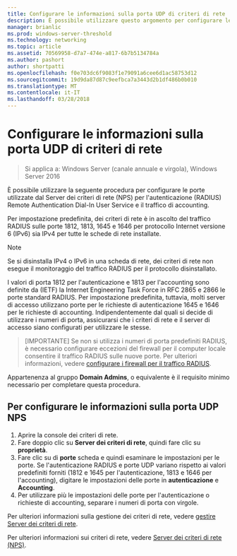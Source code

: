```yaml
---
title: Configurare le informazioni sulla porta UDP di criteri di rete
description: È possibile utilizzare questo argomento per configurare le porte utilizzate dal Server dei criteri di rete (NPS) per l'autenticazione RADIUS Remote Authentication Dial-In User Service () e il traffico di accounting in Windows Server 2016.
manager: brianlic
ms.prod: windows-server-threshold
ms.technology: networking
ms.topic: article
ms.assetid: 70569958-d7a7-474e-a817-6b7b5134784a
ms.author: pashort
author: shortpatti
ms.openlocfilehash: f0e703dc6f9083f1e79091a6cee6d1ac58753d12
ms.sourcegitcommit: 19d9da87d87c9eefbca7a3443d2b1df486b0b010
ms.translationtype: MT
ms.contentlocale: it-IT
ms.lasthandoff: 03/28/2018
---
```

# <a name="configure-nps-udp-port-information"></a>Configurare le informazioni sulla porta UDP di criteri di rete

>Si applica a: Windows Server (canale annuale e virgola), Windows Server 2016

È possibile utilizzare la seguente procedura per configurare le porte utilizzate dal Server dei criteri di rete (NPS) per l'autenticazione \(RADIUS\) Remote Authentication Dial-In User Service e il traffico di accounting.

Per impostazione predefinita, dei criteri di rete è in ascolto del traffico RADIUS sulle porte 1812, 1813, 1645 e 1646 per protocollo Internet versione 6 \(IPv6\) sia IPv4 per tutte le schede di rete installate.

>[!NOTE]
>Se si disinstalla IPv4 o IPv6 in una scheda di rete, dei criteri di rete non esegue il monitoraggio del traffico RADIUS per il protocollo disinstallato.

I valori di porta 1812 per l'autenticazione e 1813 per l'accounting sono definite da \(IETF\) la Internet Engineering Task Force in RFC 2865 e 2866 le porte standard RADIUS. Per impostazione predefinita, tuttavia, molti server di accesso utilizzano porte per le richieste di autenticazione 1645 e 1646 per le richieste di accounting. Indipendentemente dal quali si decide di utilizzare i numeri di porta, assicurarsi che i criteri di rete e il server di accesso siano configurati per utilizzare le stesse.

>[IMPORTANTE] Se non si utilizza i numeri di porta predefiniti RADIUS, è necessario configurare eccezioni del firewall per il computer locale consentire il traffico RADIUS sulle nuove porte. Per ulteriori informazioni, vedere [configurare i firewall per il traffico RADIUS](nps-firewalls-configure.md).

Appartenenza al gruppo **Domain Admins**, o equivalente è il requisito minimo necessario per completare questa procedura.

## <a name="to-configure-nps-udp-port-information"></a>Per configurare le informazioni sulla porta UDP NPS 

1. Aprire la console dei criteri di rete.
2. Fare doppio clic su **Server dei criteri di rete**, quindi fare clic su **proprietà**.
3. Fare clic su di **porte** scheda e quindi esaminare le impostazioni per le porte. Se l'autenticazione RADIUS e porte UDP variano rispetto ai valori predefiniti forniti (1812 e 1645 per l'autenticazione, 1813 e 1646 per l'accounting), digitare le impostazioni delle porte in **autenticazione** e **Accounting**.
4. Per utilizzare più le impostazioni delle porte per l'autenticazione o richieste di accounting, separare i numeri di porta con virgole.

Per ulteriori informazioni sulla gestione dei criteri di rete, vedere [gestire Server dei criteri di rete](nps-manage-top.md).

Per ulteriori informazioni sui criteri di rete, vedere [Server dei criteri di rete (NPS)](nps-top.md).
